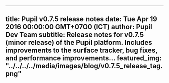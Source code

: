 ---
 title: Pupil v0.7.5 release notes
 date: Tue Apr 19 2016 00:00:00 GMT+0700 (ICT)
 author: Pupil Dev Team
 subtitle: Release notes for v0.7.5 (minor release) of the Pupil platform. Includes improvements to the surface tracker, bug fixes, and performance improvements...
 featured_img: "../../../../media/images/blog/v0.7.5_release_tag.png"
 ---

<script src="//cdn.rawgit.com/showdownjs/showdown/1.3.0/dist/showdown.min.js"></script>
<script type="text/javascript">
document.addEventListener("DOMContentLoaded", function(event) { 
	$(document).ready(function() {
		$.ajax({
			type: 'GET',
			url: "https://api.github.com/repos/pupil-labs/pupil/releases/tags/v0.7.5",
			dataType: "jsonp",
			success: function(data, textStatus,jaXHR){
				var converter = new showdown.Converter();
				var text = data.data.body;
				var html = converter.makeHtml(text); 
				$('section[class="content"]').html(html);
				$('a[href="#downloads"]').prop('href',data.data.html_url);
			}
		});
	});
});
</script>
